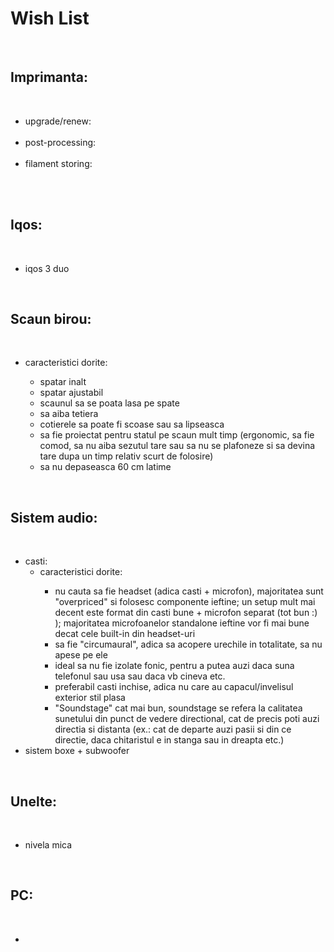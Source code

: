 # Wish List

<br>

<h2>Imprimanta:</h2><br>
<ul>
	<li>upgrade/renew:</li>
		<br>
	<li>post-processing:</li>
		<br>
	<li>filament storing:</li>
		<br>
</ul>
<br>
<h2>Iqos:</h2><br>
<ul>
	<li>iqos 3 duo</li>
</ul>
<br>
<h2>Scaun birou:</h2><br>
<ul>
	<li>caracteristici dorite:</li>
	<ul>
		<li>spatar inalt</li>
		<li>spatar ajustabil</li>
		<li>scaunul sa se poata lasa pe spate</li>
		<li>sa aiba tetiera</li>
		<li>cotierele sa poate fi scoase sau sa lipseasca</li>
		<li>sa fie proiectat pentru statul pe scaun mult timp (ergonomic, sa fie comod, sa nu aiba sezutul tare sau sa nu se plafoneze si sa devina tare dupa un timp relativ scurt de folosire)</li>
		<li>sa nu depaseasca 60 cm latime</li>
	</ul>
</ul>
<br>
<h2>Sistem audio:</h2><br>
<ul>
	<li>casti:<br>
	<ul>
		<li>caracteristici dorite:</li>
		<ul>
			<li>nu cauta sa fie headset (adica casti + microfon), majoritatea sunt "overpriced" si folosesc componente ieftine; un setup mult mai decent este format din casti bune + microfon separat (tot bun :) ); majoritatea microfoanelor standalone ieftine vor fi mai bune decat cele built-in din headset-uri</li>
			<li>sa fie "circumaural", adica sa acopere urechile in totalitate, sa nu apese pe ele</li>
			<li>ideal sa nu fie izolate fonic, pentru a putea auzi daca suna telefonul sau usa sau daca vb cineva etc.<br>
			<li>preferabil casti inchise, adica nu care au capacul/invelisul exterior stil plasa</li>
			<li>"Soundstage" cat mai bun, soundstage se refera la calitatea sunetului din punct de vedere directional, cat de precis poti auzi directia si distanta (ex.: cat de departe auzi pasii si din ce directie, daca chitaristul e in stanga sau in dreapta etc.)</li>
		</ul>
	</ul>
	<li>sistem boxe + subwoofer</li>
</ul>
<br>
<h2>Unelte:</h2><br>
<ul>
	<li>nivela mica</li>
</ul>
<br>
<h2>PC:</h2><br>
<ul>
	<li></li>
</ul>
<br>
